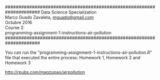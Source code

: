 #####################################################################
Data Science Specialization  
Marco Guado Zavaleta, mguado@gmail.com  
Octubre 2016  
Course 2:  
programming-assignment-1-instructions-air-pollution  
#####################################################################
  
You can run the "programming-assignment-1-instructions-air-pollution.R" file that executed the entire process: Homework 1, Homework 2 and Homework 3  
  
http://rpubs.com/magzupao/airpollution


